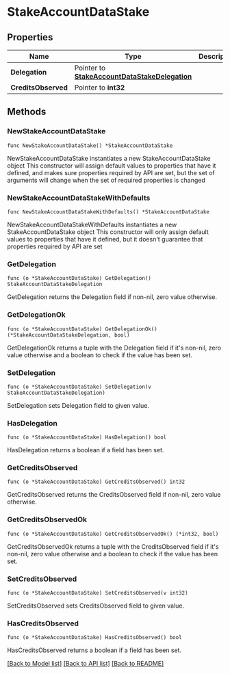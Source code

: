 # StakeAccountDataStake

## Properties

Name | Type | Description | Notes
------------ | ------------- | ------------- | -------------
**Delegation** | Pointer to [**StakeAccountDataStakeDelegation**](StakeAccountDataStakeDelegation.md) |  | [optional] 
**CreditsObserved** | Pointer to **int32** |  | [optional] 

## Methods

### NewStakeAccountDataStake

`func NewStakeAccountDataStake() *StakeAccountDataStake`

NewStakeAccountDataStake instantiates a new StakeAccountDataStake object
This constructor will assign default values to properties that have it defined,
and makes sure properties required by API are set, but the set of arguments
will change when the set of required properties is changed

### NewStakeAccountDataStakeWithDefaults

`func NewStakeAccountDataStakeWithDefaults() *StakeAccountDataStake`

NewStakeAccountDataStakeWithDefaults instantiates a new StakeAccountDataStake object
This constructor will only assign default values to properties that have it defined,
but it doesn't guarantee that properties required by API are set

### GetDelegation

`func (o *StakeAccountDataStake) GetDelegation() StakeAccountDataStakeDelegation`

GetDelegation returns the Delegation field if non-nil, zero value otherwise.

### GetDelegationOk

`func (o *StakeAccountDataStake) GetDelegationOk() (*StakeAccountDataStakeDelegation, bool)`

GetDelegationOk returns a tuple with the Delegation field if it's non-nil, zero value otherwise
and a boolean to check if the value has been set.

### SetDelegation

`func (o *StakeAccountDataStake) SetDelegation(v StakeAccountDataStakeDelegation)`

SetDelegation sets Delegation field to given value.

### HasDelegation

`func (o *StakeAccountDataStake) HasDelegation() bool`

HasDelegation returns a boolean if a field has been set.

### GetCreditsObserved

`func (o *StakeAccountDataStake) GetCreditsObserved() int32`

GetCreditsObserved returns the CreditsObserved field if non-nil, zero value otherwise.

### GetCreditsObservedOk

`func (o *StakeAccountDataStake) GetCreditsObservedOk() (*int32, bool)`

GetCreditsObservedOk returns a tuple with the CreditsObserved field if it's non-nil, zero value otherwise
and a boolean to check if the value has been set.

### SetCreditsObserved

`func (o *StakeAccountDataStake) SetCreditsObserved(v int32)`

SetCreditsObserved sets CreditsObserved field to given value.

### HasCreditsObserved

`func (o *StakeAccountDataStake) HasCreditsObserved() bool`

HasCreditsObserved returns a boolean if a field has been set.


[[Back to Model list]](../README.md#documentation-for-models) [[Back to API list]](../README.md#documentation-for-api-endpoints) [[Back to README]](../README.md)


